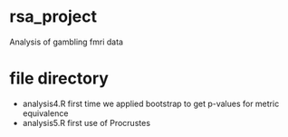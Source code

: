 # rsa_project
Analysis of gambling fmri data

# file directory

 * analysis4.R first time we applied bootstrap to get p-values for metric equivalence
 * analysis5.R first use of Procrustes
